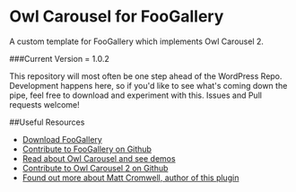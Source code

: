 Owl Carousel for FooGallery
================================
A custom template for FooGallery which implements Owl Carousel 2.

###Current Version = 1.0.2

This repository will most often be one step ahead of the WordPress Repo. Development happens here, so if you'd like to see what's coming down the pipe, feel free to download and experiment with this. Issues and Pull requests welcome!

##Useful Resources
* [Download FooGallery](https://wordpress.org/plugins/foogallery/)
* [Contribute to FooGallery on Github](https://github.com/fooplugins/foogallery)
* [Read about Owl Carousel and see demos](http://www.owlcarousel.owlgraphic.com/)
* [Contribute to Owl Carousel 2 on Github](https://github.com/OwlFonk/OwlCarousel2)
* [Found out more about Matt Cromwell, author of this plugin](http://mattcromwell.com)